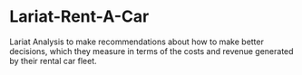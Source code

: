 # Lariat-Rent-A-Car
Lariat Analysis  to make recommendations about how to make better decisions, which they measure in terms of the costs and revenue generated by their rental car fleet.
